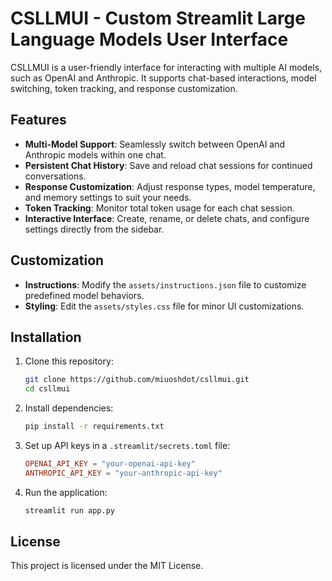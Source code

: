 # CSLLMUI - Custom Streamlit Large Language Models User Interface

CSLLMUI is a user-friendly interface for interacting with multiple AI models, such as OpenAI and Anthropic. It supports chat-based interactions, model switching, token tracking, and response customization.

## Features

- **Multi-Model Support**: Seamlessly switch between OpenAI and Anthropic models within one chat.
- **Persistent Chat History**: Save and reload chat sessions for continued conversations.
- **Response Customization**: Adjust response types, model temperature, and memory settings to suit your needs.
- **Token Tracking**: Monitor total token usage for each chat session.
- **Interactive Interface**: Create, rename, or delete chats, and configure settings directly from the sidebar.

## Customization

- **Instructions**: Modify the `assets/instructions.json` file to customize predefined model behaviors.
- **Styling**: Edit the `assets/styles.css` file for minor UI customizations.

## Installation

1. Clone this repository:
    ```bash
    git clone https://github.com/miuoshdot/csllmui.git
    cd csllmui
    ```

2. Install dependencies:
    ```bash
    pip install -r requirements.txt
    ```

3. Set up API keys in a `.streamlit/secrets.toml` file:
    ```toml
    OPENAI_API_KEY = "your-openai-api-key"
    ANTHROPIC_API_KEY = "your-anthropic-api-key"
    ```

4. Run the application:
    ```bash
    streamlit run app.py
    ```

## License

This project is licensed under the MIT License.

